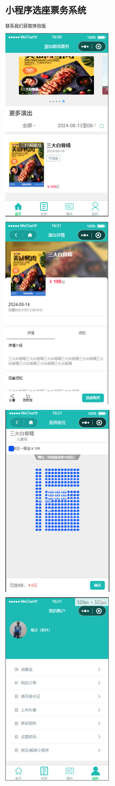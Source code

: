 # 小程序选座票务系统

联系我们获取体验版

![1722846697414.png](./imgs/1722846697414.png)

![1722846707701.png](./imgs/1722846707701.png)

![1722846726021.png](./imgs/1722846726021.png)

![1722846749872.png](./imgs/1722846749872.png)
